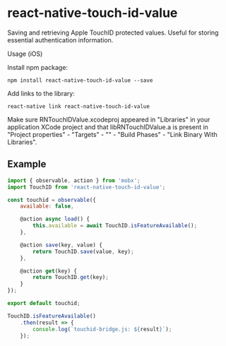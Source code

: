 react-native-touch-id-value
======

Saving and retrieving Apple TouchID protected values. Useful for storing essential authentication information.

Usage (iOS)

Install npm package:
```
npm install react-native-touch-id-value --save
```
Add links to the library:
```
react-native link react-native-touch-id-value
```
Make sure RNTouchIDValue.xcodeproj appeared in "Libraries" in your application XCode project and that libRNTouchIDValue.a is present in "Project properties" - "Targets" - "<project name>" - "Build Phases" - "Link Binary With Libraries".

## Example
```javascript
import { observable, action } from 'mobx';
import TouchID from 'react-native-touch-id-value';

const touchid = observable({
    available: false,

    @action async load() {
        this.available = await TouchID.isFeatureAvailable();
    },

    @action save(key, value) {
        return TouchID.save(value, key);
    },

    @action get(key) {
        return TouchID.get(key);
    }
});

export default touchid;

TouchID.isFeatureAvailable()
    .then(result => {
        console.log(`touchid-bridge.js: ${result}`);
    });
```

